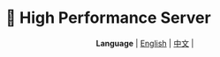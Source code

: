 # 🚀 High Performance Server

<div align="center">

**Language** | [English](README.md) | [中文](README_zh.md) | 

</div>

